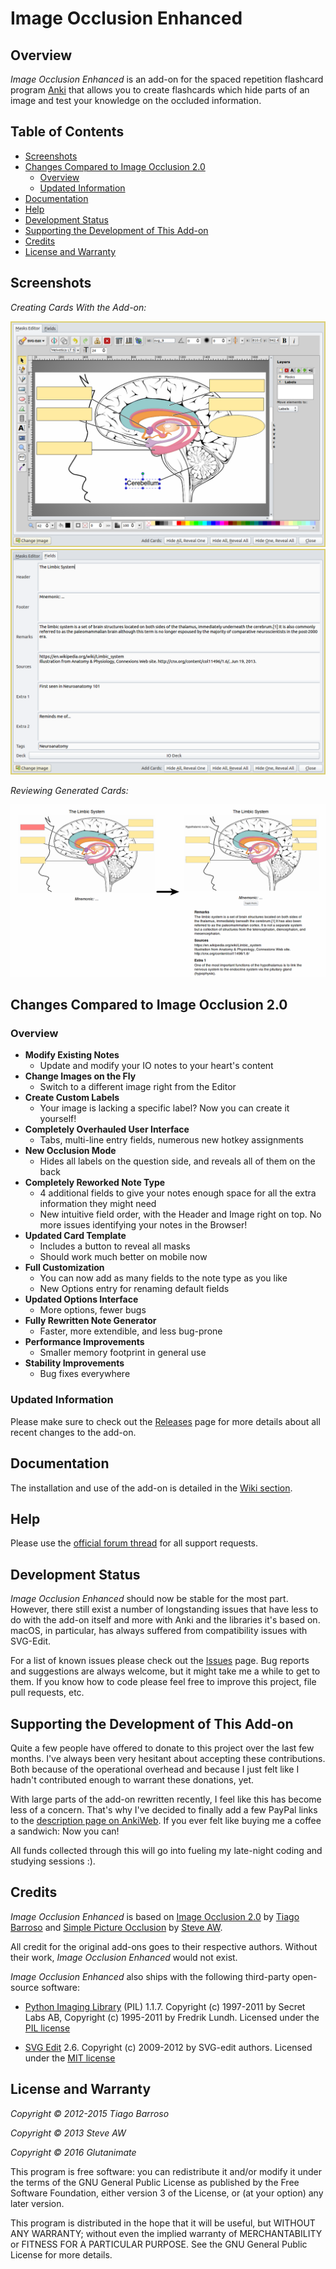 # Image Occlusion Enhanced

## Overview

*Image Occlusion Enhanced* is an add-on for the spaced repetition flashcard program [Anki](http://ankisrs.net/) that allows you to create flashcards which hide parts of an image and test your knowledge on the occluded information.

## Table of Contents

<!-- MarkdownTOC -->

- [Screenshots](#screenshots)
- [Changes Compared to Image Occlusion 2.0](#changes-compared-to-image-occlusion-20)
    - [Overview](#overview)
    - [Updated Information](#updated-information)
- [Documentation](#documentation)
- [Help](#help)
- [Development Status](#development-status)
- [Supporting the Development of This Add-on](#supporting-the-development-of-this-add-on)
- [Credits](#credits)
- [License and Warranty](#license-and-warranty)

<!-- /MarkdownTOC -->

## Screenshots

*Creating Cards With the Add-on:*

<img src="/screenshots/screenshot-io-editor-1.png?raw=true">
<img src="/screenshots/screenshot-io-editor-2.png?raw=true">

*Reviewing Generated Cards:*

<img src="/screenshots/screenshot-io-reviewer.png?raw=true">

## Changes Compared to Image Occlusion 2.0

### Overview

- **Modify Existing Notes**
    + Update and modify your IO notes to your heart's content
- **Change Images on the Fly**
    + Switch to a different image right from the Editor
- **Create Custom Labels**
    + Your image is lacking a specific label? Now you can create it yourself!
- **Completely Overhauled User Interface**
    + Tabs, multi-line entry fields, numerous new hotkey assignments
- **New Occlusion Mode**
    + Hides all labels on the question side, and reveals all of them on the back
- **Completely Reworked Note Type**
    + 4 additional fields to give your notes enough space for all the extra information they might need
    + New intuitive field order, with the Header and Image right on top. No more issues identifying your notes in the Browser!
- **Updated Card Template**
    + Includes a button to reveal all masks
    + Should work much better on mobile now
- **Full Customization**
    + You can now add as many fields to the note type as you like
    + New Options entry for renaming default fields
- **Updated Options Interface**
    + More options, fewer bugs
- **Fully Rewritten Note Generator**
    + Faster, more extendible, and less bug-prone
- **Performance Improvements**
    + Smaller memory footprint in general use
- **Stability Improvements**
    + Bug fixes everywhere

### Updated Information

Please make sure to check out the [Releases](https://github.com/Glutanimate/image-occlusion-enhanced/releases) page for more details about all recent changes to the add-on.

## Documentation

The installation and use of the add-on is detailed in the [Wiki section](https://github.com/Glutanimate/image-occlusion-enhanced/wiki).

## Help

Please use the [official forum thread](https://anki.tenderapp.com/discussions/add-ons/8295-image-occlusion-enhanced-official-thread) for all support requests.

## Development Status

*Image Occlusion Enhanced* should now be stable for the most part. However, there still exist a number of longstanding issues that have less to do with the add-on itself and more with Anki and the libraries it's based on. macOS, in particular, has always suffered from compatibility issues with SVG-Edit.

For a list of known issues please check out the [Issues](https://github.com/Glutanimate/image-occlusion-enhanced/issues) page. Bug reports and suggestions are always welcome, but it might take me a while to get to them. If you know how to code please feel free to improve this project, file pull requests, etc.

## Supporting the Development of This Add-on

Quite a few people have offered to donate to this project over the last few months. I've always been very hesitant about accepting these contributions. Both because of the operational overhead and because I just felt like I hadn't contributed enough to warrant these donations, yet.

With large parts of the add-on rewritten recently, I feel like this has become less of a concern. That's why I've decided to finally add a few PayPal links to the [description page on AnkiWeb](https://ankiweb.net/shared/info/1111933094). If you ever felt like buying me a coffee a sandwich: Now you can!

All funds collected through this will go into fueling my late-night coding and studying sessions :).

## Credits

*Image Occlusion Enhanced* is based on [Image Occlusion 2.0](https://github.com/tmbb/image-occlusion-2) by [Tiago Barroso](https://github.com/tmbb) and [Simple Picture Occlusion](https://github.com/steveaw/anki_addons) by [Steve AW](https://github.com/steveaw).

All credit for the original add-ons goes to their respective authors. Without their work, *Image Occlusion Enhanced* would not exist.

*Image Occlusion Enhanced* also ships with the following third-party open-source software:

- [Python Imaging Library](http://www.pythonware.com/products/pil/) (PIL) 1.1.7. Copyright (c) 1997-2011 by Secret Labs AB, Copyright (c) 1995-2011 by Fredrik Lundh. Licensed under the [PIL license](http://www.pythonware.com/products/pil/license.htm)
 
- [SVG Edit](https://github.com/SVG-Edit/svgedit) 2.6. Copyright (c) 2009-2012 by SVG-edit authors. Licensed under the [MIT license](https://github.com/SVG-Edit/svgedit/blob/master/LICENSE)

## License and Warranty

*Copyright © 2012-2015 Tiago Barroso*

*Copyright © 2013 Steve AW*

*Copyright © 2016 Glutanimate*

This program is free software: you can redistribute it and/or modify it under the terms of the GNU General Public License as published by the Free Software Foundation, either version 3 of the License, or (at your option) any later version. 

This program is distributed in the hope that it will be useful, but WITHOUT ANY WARRANTY; without even the implied warranty of MERCHANTABILITY or FITNESS FOR A PARTICULAR PURPOSE. See the GNU General Public License for more details.